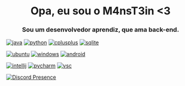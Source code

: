 <h1 align="center">Opa, eu sou o M4nsT3in <3</h1>
<h3 align="center">Sou um desenvolvedor aprendiz, que ama back-end.</h3>

[![java](https://img.shields.io/badge/Java-ED8B00?style=for-the-badge&logo=openjdk&logoColor=white)](https://dev.java/pt-BR/)
[![python](https://img.shields.io/badge/Python-3776AB?style=for-the-badge&logo=python&logoColor=white)](https://www.python.org/)
[![cplusplus](https://img.shields.io/badge/C%2B%2B-00599C?style=for-the-badge&logo=c%2B%2B&logoColor=white)](https://cplusplus.com/)
[![sqlite](https://img.shields.io/badge/SQLite-07405E?style=for-the-badge&logo=sqlite&logoColor=white)](https://www.sqlite.org/)

[![ubuntu](https://img.shields.io/badge/Ubuntu-E95420?style=for-the-badge&logo=ubuntu&logoColor=white)](https://ubuntu.com/)
[![windows](https://img.shields.io/badge/Windows-0078D6?style=for-the-badge&logo=windows&logoColor=white)](https://www.microsoft.com/pt-br/windows/)
[![android](https://img.shields.io/badge/Android-3DDC84?style=for-the-badge&logo=android&logoColor=white)](https://www.android.com/intl/pt_br/)

[![intellij](https://img.shields.io/badge/IntelliJ_IDEA-000000.svg?style=for-the-badge&logo=intellij-idea&logoColor=white)](https://www.jetbrains.com/pt-br/idea/)
[![pycharm](https://img.shields.io/badge/PyCharm-000000.svg?&style=for-the-badge&logo=PyCharm&logoColor=white)](https://www.jetbrains.com/pt-br/pycharm/)
[![vsc](https://img.shields.io/badge/Visual_Studio_Code-0078D4?style=for-the-badge&logo=visual%20studio%20code&logoColor=white)](https://code.visualstudio.com/)

[![Discord Presence](https://lanyard.cnrad.dev/api/418824536570593280)](https://discord.com/users/418824536570593280)

